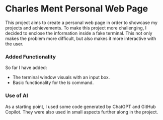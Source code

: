 # Charles Ment Personal Web Page

This project aims to create a personal web page in order to showcase my projects and achievements. To make this project more challenging, I decided to enclose the information inside a fake terminal. This not only makes the problem more difficult, but also makes it more interactive with the user.

### Added Functionality

So far I have added:
  * The terminal window visuals with an input box.
  * Basic functionality for the *ls* command.

### Use of AI
As a starting point, I used some code generated by ChatGPT and GitHub Copilot. They were also used in small aspects further along in the project.
